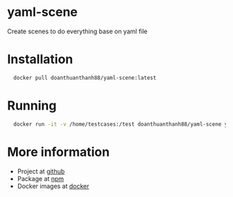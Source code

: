 # yaml-scene
Create scenes to do everything base on yaml file

# Installation
```sh
  docker pull doanthuanthanh88/yaml-scene:latest
```

# Running
```sh
  docker run -it -v /home/testcases:/test doanthuanthanh88/yaml-scene yas /test/YOUR_SCENE.yaml
```

# More information
- Project at [github](https://github.com/doanthuanthanh88/yaml-scene)
- Package at [npm](https://www.npmjs.com/package/yaml-scene)
- Docker images at [docker](https://hub.docker.com/repository/docker/doanthuanthanh88/yaml-scene)